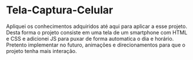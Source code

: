 # Tela-Captura-Celular
Apliquei os conhecimentos adquiridos até aqui para aplicar a esse projeto.
Desta forma o projeto consiste em uma tela de um smartphone com HTML e CSS e adicionei JS para puxar de forma automatica o dia e horário.
Pretento implementar no futuro, animações e direcionamentos para que o projeto tenha mais interação.
